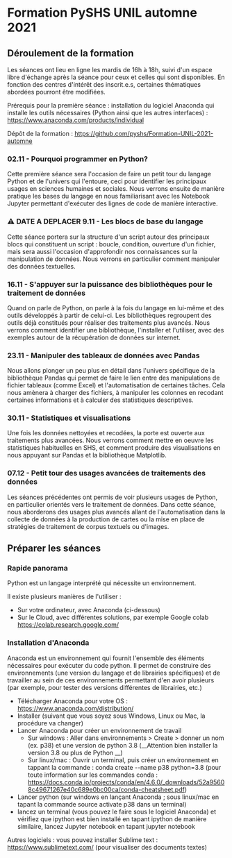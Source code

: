 # Formation PySHS UNIL automne 2021

## Déroulement de la formation

Les séances ont lieu en ligne les mardis de 16h à 18h, suivi d'un espace libre d'échange après la séance pour ceux et celles qui sont disponibles. En fonction des centres d'intérêt des inscrit.e.s, certaines thématiques abordées pourront être modifiées. 
 
Prérequis pour la première séance : installation du logiciel Anaconda qui installe les outils nécessaires (Python ainsi que les autres interfaces) : https://www.anaconda.com/products/individual
 
 Dépôt de la formation : https://github.com/pyshs/Formation-UNIL-2021-automne
 
### 02.11 - Pourquoi programmer en Python? 
 
Cette première séance sera l'occasion de faire un petit tour du langage Python et de l'univers qui l'entoure, ceci pour identifier les principaux usages en sciences humaines et sociales. Nous verrons ensuite de manière pratique les bases du langage en nous familiarisant avec les Notebook Jupyter permettant d'exécuter des lignes de code de manière interactive. 
 
### :warning: DATE A DEPLACER 9.11 - Les blocs de base du langage

Cette séance portera sur la structure d'un script autour des principaux blocs qui constituent un script : boucle, condition, ouverture d'un fichier, mais sera aussi l'occasion d'approfondir nos connaissances sur la manipulation de données. Nous verrons en particulier comment manipuler des données textuelles.
 
### 16.11 - S'appuyer sur la puissance des bibliothèques pour le traitement de données

Quand on parle de Python, on parle à la fois du langage en lui-même et des outils développés à partir de celui-ci. Les bibliothèques regroupent des outils déjà constitués pour réaliser des traitements plus avancés. Nous verrons comment identifier une bibliothèque, l'installer et l'utiliser, avec des exemples autour de la récupération de données sur internet.
 
### 23.11 - Manipuler des tableaux de données avec Pandas
 
Nous allons plonger un peu plus en détail dans l'univers spécifique de la bibliothèque Pandas qui permet de faire le lien entre des manipulations de fichier tableaux (comme Excel) et l'automatisation de certaines tâches. Cela nous amènera à charger des fichiers, à manipuler les colonnes en recodant certaines informations et à calculer des statistiques descriptives.  
 
### 30.11 - Statistiques et visualisations
 
Une fois les données nettoyées et recodées, la porte est ouverte aux traitements plus avancées. Nous verrons comment mettre en oeuvre les statistiques habituelles en SHS, et comment produire des visualisations en nous appuyant sur Pandas et la bibliothèque Matplotlib. 
 
### 07.12 - Petit tour des usages avancées de traitements des données

Les séances précédentes ont permis de voir plusieurs usages de Python, en particulier orientés vers le traitement de données. Dans cette séance, nous aborderons des usages plus avancés allant de l'automatisation dans la collecte de données à la production de cartes ou la mise en place de stratégies de traitement de corpus textuels ou d'images.

## Préparer les séances

### Rapide panorama

Python est un langage interprété qui nécessite un environnement. 

Il existe plusieurs manières de l'utiliser :
- Sur votre ordinateur, avec Anaconda (ci-dessous)
- Sur le Cloud, avec différentes solutions, par exemple Google colab https://colab.research.google.com/

### Installation d'Anaconda

Anaconda est un environnement qui fournit l'ensemble des éléments nécessaires pour exécuter du code python. Il permet de construire des environnements (une version du langage et de librairies spécifiques) et de travailler au sein de ces environnements permettant d'en avoir plusieurs (par exemple, pour tester des versions différentes de librairies, etc.)

- Télécharger Anaconda pour votre OS : https://www.anaconda.com/distribution/
- Installer (suivant que vous soyez sous Windows, Linux ou Mac, la procédure va changer)
- Lancer Anaconda pour créer un environnement de travail
  - Sur windows : Aller dans environnements > Create > donner un nom (ex. p38) et une version de python 3.8 (__Attention bien installer la version 3.8 ou plus de Python __)
  - Sur linux/mac : Ouvrir un terminal, puis créer un environnement en tappant la commande : conda create --name p38 python=3.8 (pour toute information sur les commandes conda : https://docs.conda.io/projects/conda/en/4.6.0/_downloads/52a95608c49671267e40c689e0bc00ca/conda-cheatsheet.pdf)
- Lancer python (sur windows en lançant Anaconda ; sous linux/mac en tapant la commande source activate p38 dans un terminal)
- lancez un terminal (vous pouvez le faire sous le logiciel Anaconda) et vérifiez que ipython est bien installé en tapant ipython de manière similaire, lancez Jupyter notebook en tapant jupyter notebook

Autres logiciels : vous pouvez installer Sublime text : https://www.sublimetext.com/ (pour visualiser des documents textes)
